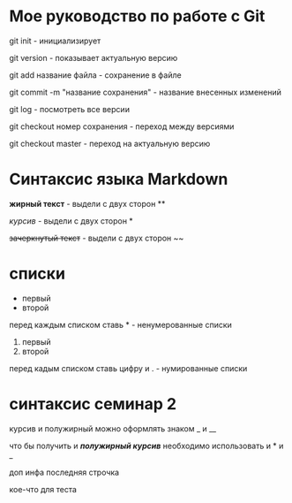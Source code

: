 # Мое руководство по работе с Git

git init - инициализирует

git version - показывает актуальную версию

git add название файла - сохранение в файле 

git commit -m "название сохранения" - название внесенных изменений

git log - посмотреть все версии

git checkout номер сохранения - переход между версиями

git checkout master - переход на актуальную версию

# Синтаксис языка Markdown

**жирный текст** - выдели с двух сторон **

*курсив* - выдели с двух сторон *

~~зачеркнутый текст~~ - выдели с двух сторон ~~

# списки

* первый
* второй

перед каждым списком ставь * - ненумерованные списки

1. первый
2. второй

перед кадым списком ставь цифру и . - нумированные списки

# синтаксис семинар 2

курсив и полужирный можно оформлять знаком _ и __ 

что бы получить и _**полужирный курсив**_ необходимо использовать и * и _

доп инфа последняя строчка

кое-что для теста
